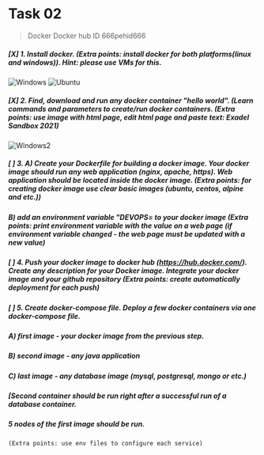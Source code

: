 # Task 02
> Docker
> Docker hub ID 666pehid666
> 

##### [X] 1. Install docker. (Extra points: install docker for both platforms(linux and windows)). Hint: please use VMs for this.

![Windows](./img/docker_win.png)
![Ubuntu](./img/docker_ubuntu.png)

##### [X] 2. Find, download and run any docker container "hello world". (Learn commands and parameters to create/run docker containers. (Extra points: use image with html page, edit html page and paste text: <Username> Exadel Sandbox 2021)

![Windows2](./img/docker_win2.png)

##### [ ] 3. A) Create your Dockerfile for building a docker image. Your docker image should run any web application (nginx, apache, https). Web application should be located inside the docker image. (Extra points: for creating docker image use clear basic images (ubuntu, centos, alpine and etc.))
##### B) add an environment variable "DEVOPS=<username> to your docker image (Extra points: print environment variable with the value on a web page (if environment variable changed - the web page must be updated with a new value)

##### [ ] 4. Push your docker image to docker hub (https://hub.docker.com/). Create any description for your Docker image. Integrate your docker image and your  github repository (Extra points: create automatically deployment for each push)


##### [ ] 5. Create docker-compose file. Deploy a few docker containers via one docker-compose file. 
##### A) first image - your docker image from the previous step.
##### B) second image - any java application
##### C) last image - any database image (mysql, postgresql, mongo or etc.)
##### [Second container should be run right after a successful run of a database container.
##### 5 nodes of the first image should be run.
    (Extra points: use env files to configure each service) 
